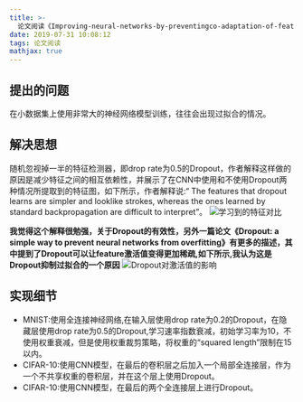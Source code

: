 ```yaml
---
title: >-
  论文阅读《Improving-neural-networks-by-preventingco-adaptation-of-feature-detectors》
date: 2019-07-31 10:08:12
tags: 论文阅读
mathjax: true
---
```


## 提出的问题
在小数据集上使用非常大的神经网络模型训练，往往会出现过拟合的情况。

## 解决思想
随机忽视掉一半的特征检测器，即drop rate为0.5的Dropout，作者解释这样做的原因是减少特征之间的相互依赖性，并展示了在CNN中使用和不使用Dropout两种情况所提取到的特征图，如下所示，作者解释说:“ The features that dropout learns are simpler and looklike strokes, whereas the ones learned by standard backpropagation are difficult to interpret”。
![学习到的特征对比](feature_map_show.png)

**我觉得这个解释很勉强，关于Dropout的有效性，另外一篇论文《Dropout: a simple way to prevent neural networks from overfitting》有更多的描述，其中提到了Dropout可以让feature激活值变得更加稀疏,如下所示,我认为这是Dropout抑制过拟合的一个原因**
![Dropout对激活值的影响](feature_map_activate_show.png)

## 实现细节
- MNIST:使用全连接神经网络,在输入层使用drop rate为0.2的Dropout，在隐藏层使用drop rate为0.5的Dropout,学习速率指数衰减，初始学习率为10，不使用权重衰减，但是使用权重裁剪策略，将权重的“squared length”限制在15以内。
- CIFAR-10:使用CNN模型，在最后的卷积层之后加入一个局部全连接层，作为一个不共享权重的卷积层，并在这个层上使用Dropout。
- CIFAR-10:使用CNN模型，在最后的两个全连接层上进行Dropout。